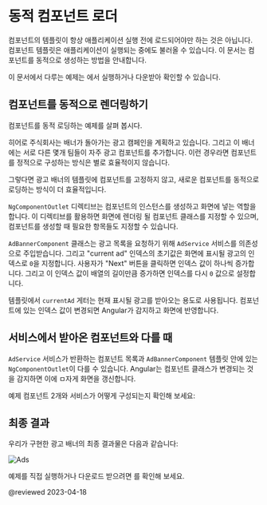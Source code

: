 <!--
# Dynamic component loader
-->
# 동적 컴포넌트 로더

<!--
Component templates are not always fixed.
An application might need to load new components at runtime.
This cookbook shows you how to add components dynamically.

See the <live-example name="dynamic-component-loader"></live-example> of the code in this cookbook.
-->
컴포넌트의 템플릿이 항상 애플리케이션 실행 전에 로드되어야만 하는 것은 아닙니다.
컴포넌트 템플릿은 애플리케이션이 실행되는 중에도 불러올 수 있습니다.
이 문서는 컴포넌트를 동적으로 생성하는 방법을 안내합니다.

이 문서에서 다루는 예제는 <live-example name="dynamic-component-loader"></live-example>에서 실행하거나 다운받아 확인할 수 있습니다.


<a id="dynamic-loading"></a>

<!--
## Rendering components dynamically
-->
## 컴포넌트를 동적으로 렌더링하기

<!--
The following example shows how to build a dynamic ad banner.

The hero agency is planning an ad campaign with several different ads cycling through the banner.
New ad components are added frequently by several different teams.
This makes it impractical to use a template with a static component structure.

Instead, you need a way to load a new component without a fixed reference to the component in the ad banner's template.

The `NgComponentOutlet` directive can be used to instantiate components and insert them into the current view. This directive allows you to provide a component class that should be rendered, as well as component inputs to be used during initialization.

<code-example header="src/app/ad-banner.component.ts" path="dynamic-component-loader/src/app/ad-banner.component.ts" region="component"></code-example>

The `AdBannerComponent` class injects the `AdService` service and requests a list of ads. 
The "current ad" index is set to `0` initially to indicate that the first ad should be displayed. 
When a user clicks the "Next" button, the index is increased by one. 
Once the index reaches the length of the ads array, the index is reset back to `0`.

In the template, the `currentAd` getter is used to retrieve a current ad. 
If the value changes, Angular picks it up and reflects the changes in the UI.
-->
컴포넌트를 동적 로딩하는 예제를 살펴 봅시다.

히어로 주식회사는 배너가 돌아가는 광고 캠페인을 계획하고 있습니다.
그리고 이 배너에는 서로 다른 몇개 팀들이 자주 광고 컴포넌트를 추가합니다.
이런 경우라면 컴포넌트를 정적으로 구성하는 방식은 별로 효율적이지 않습니다.

그렇다면 광고 배너의 템플릿에 컴포넌트를 고정하지 않고, 새로운 컴포넌트를 동적으로 로딩하는 방식이 더 효율적입니다.

`NgComponentOutlet` 디렉티브는 컴포넌트의 인스턴스를 생성하고 화면에 넣는 역할을 합니다.
이 디렉티브를 활용하면 화면에 렌더링 될 컴포넌트 클래스를 지정할 수 있으며, 컴포넌트를 생성할 때 필요한 항목들도 지정할 수 있습니다.

<code-example header="src/app/ad-banner.component.ts" path="dynamic-component-loader/src/app/ad-banner.component.ts" region="component"></code-example>

`AdBannerComponent` 클래스는 광고 목록을 요청하기 위해 `AdService` 서비스를 의존성으로 주입받습니다.
그리고 "current ad" 인덱스의 초기값은 화면에 표시될 광고의 인덱스로 `0`을 지정합니다.
사용자가 "Next" 버튼을 클릭하면 인덱스 값이 하나씩 증가합니다.
그리고 이 인덱스 값이 배열의 길이만큼 증가하면 인덱스를 다시 `0` 값으로 설정합니다.

템플릿에서 `currentAd` 게터는 현재 표시될 광고를 받아오는 용도로 사용됩니다.
컴포넌트에 있는 인덱스 값이 변경되면 Angular가 감지하고 화면에 반영합니다.


<!--
## Different components from the service
-->
## 서비스에서 받아온 컴포넌트와 다를 때

<!--
Components returned from the `AdService` service and used in `NgComponentOutlet` in the `AdBannerComponent` template can be different. 
Angular detects if a component class has changed and updates the UI accordingly.

Here are two sample components and the service providing them with their inputs:
-->
`AdService` 서비스가 반환하는 컴포넌트 목록과 `AdBannerComponent` 템플릿 안에 있는 `NgComponentOutlet`이 다를 수 있습니다.
Angular는 컴포넌트 클래스가 변경되는 것을 감지하면 이에 ㅁ자게 화면을 갱신합니다.

예제 컴포넌트 2개와 서비스가 어떻게 구성되는지 확인해 보세요:

<code-tabs>
    <code-pane header="hero-job-ad.component.ts" path="dynamic-component-loader/src/app/hero-job-ad.component.ts"></code-pane>
    <code-pane header="hero-profile.component.ts" path="dynamic-component-loader/src/app/hero-profile.component.ts"></code-pane>
    <code-pane header="ad.service.ts" path="dynamic-component-loader/src/app/ad.service.ts"></code-pane>
</code-tabs>


<a id="final-ad-baner"></a>

<!--
## Final ad banner
-->
## 최종 결과

<!--
The final ad banner looks like this:
-->
우리가 구현한 광고 배너의 최종 결과물은 다음과 같습니다:

<div class="lightbox">

<img alt="Ads" src="generated/images/guide/dynamic-component-loader/ads-example.gif">

</div>

<!--
See the <live-example name="dynamic-component-loader"></live-example>.
-->
예제를 직접 실행하거나 다운로드 받으려면 <live-example name="dynamic-component-loader"></live-example>를 확인해 보세요.

<!-- links -->

<!-- external links -->

<!-- end links -->

@reviewed 2023-04-18
